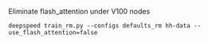 Eliminate flash_attention under V100 nodes
```
deepspeed train_rm.py --configs defaults_rm hh-data --use_flash_attention=false
```